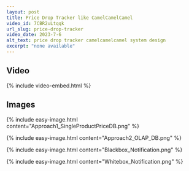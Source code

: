 ```yaml
---
layout: post
title: Price Drop Tracker like CamelCamelCamel
video_id: 7CBR2uLtqqk
url_slug: price-drop-tracker
video_date: 2023-7-6
alt_text: price drop tracker camelcamelcamel system design
excerpt: "none available"
---
```



## Video

{% include video-embed.html %}


## Images

{% include easy-image.html content="Approach1_SingleProductPriceDB.png" %}

{% include easy-image.html content="Approach2_OLAP_DB.png" %}

{% include easy-image.html content="Blackbox_Notification.png" %}

{% include easy-image.html content="Whitebox_Notification.png" %}

